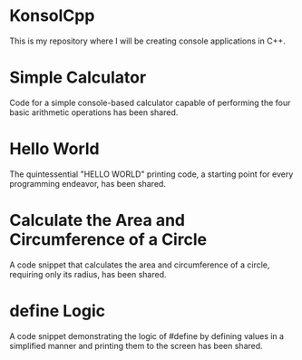 # KonsolCpp
This is my repository where I will be creating console applications in C++.

# Simple Calculator
Code for a simple console-based calculator capable of performing the four basic arithmetic operations has been shared.

# Hello World
The quintessential "HELLO WORLD" printing code, a starting point for every programming endeavor, has been shared.

# Calculate the Area and Circumference of a Circle
A code snippet that calculates the area and circumference of a circle, requiring only its radius, has been shared.

# define Logic
A code snippet demonstrating the logic of #define by defining values in a simplified manner and printing them to the screen has been shared.
